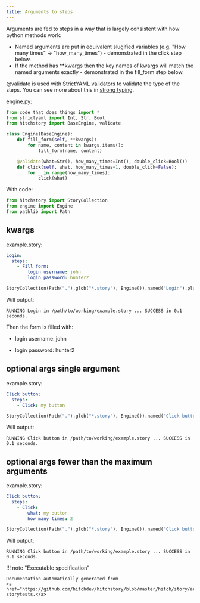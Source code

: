 ```yaml
---
title: Arguments to steps
---
```




Arguments are fed to steps in a way that is
largely consistent with how python methods work:

- Named arguments are put in equivalent slugified variables (e.g. "How many times" -> "how_many_times") - demonstrated in the click step below.
- If the method has **kwargs then the key names of kwargs will match the named arguments exactly - demonstrated in the fill_form step below.

@validate is used with [StrictYAML validators](../../../../strictyaml/using)
to validate the type of the steps. You can see more about this in
[strong typing](../strong-typing).




engine.py:

```python
from code_that_does_things import *
from strictyaml import Int, Str, Bool
from hitchstory import BaseEngine, validate

class Engine(BaseEngine):
    def fill_form(self, **kwargs):
        for name, content in kwargs.items():
            fill_form(name, content)

    @validate(what=Str(), how_many_times=Int(), double_click=Bool())
    def click(self, what, how_many_times=1, double_click=False):
        for _ in range(how_many_times):
            click(what)
```

With code:

```python
from hitchstory import StoryCollection
from engine import Engine
from pathlib import Path

```




## kwargs





example.story:

```yaml
Login:
  steps:
    - Fill form:
        login username: john
        login password: hunter2
```




```python
StoryCollection(Path(".").glob("*.story"), Engine()).named("Login").play()

```

Will output:
```
RUNNING Login in /path/to/working/example.story ... SUCCESS in 0.1 seconds.
```




Then the form is filled with:


* login username: john

* login password: hunter2



## optional args single argument





example.story:

```yaml
Click button:
  steps:
    - Click: my button
```




```python
StoryCollection(Path(".").glob("*.story"), Engine()).named("Click button").play()

```

Will output:
```
RUNNING Click button in /path/to/working/example.story ... SUCCESS in 0.1 seconds.
```





## optional args fewer than the maximum arguments





example.story:

```yaml
Click button:
  steps:
    - Click:
        what: my button
        how many times: 2
```




```python
StoryCollection(Path(".").glob("*.story"), Engine()).named("Click button").play()

```

Will output:
```
RUNNING Click button in /path/to/working/example.story ... SUCCESS in 0.1 seconds.
```










!!! note "Executable specification"

    Documentation automatically generated from 
    <a href="https://github.com/hitchdev/hitchstory/blob/master/hitch/story/arguments.story">arguments.story
    storytests.</a>

